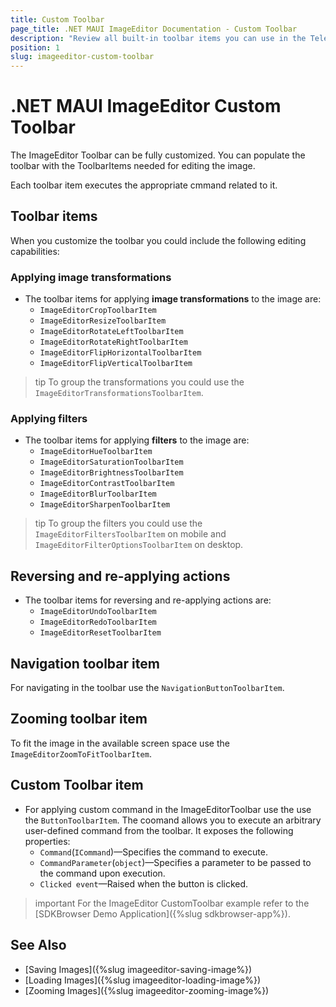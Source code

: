 ```yaml
---
title: Custom Toolbar
page_title: .NET MAUI ImageEditor Documentation - Custom Toolbar
description: "Review all built-in toolbar items you can use in the Telerik UI for .NET MAUI ImageEditor."
position: 1
slug: imageeditor-custom-toolbar
---
```


# .NET MAUI ImageEditor Custom Toolbar

The ImageEditor Toolbar can be fully customized. You can populate the toolbar with the ToolbarItems needed for editing the image. 

Each toolbar item executes the appropriate cmmand related to it. 

## Toolbar items

When you customize the toolbar you could include the following editing capabilities:

### Applying image transformations

* The toolbar items for applying **image transformations** to the image are:
	* `ImageEditorCropToolbarItem`
	* `ImageEditorResizeToolbarItem`
	* `ImageEditorRotateLeftToolbarItem`
	* `ImageEditorRotateRightToolbarItem`
	* `ImageEditorFlipHorizontalToolbarItem`
	* `ImageEditorFlipVerticalToolbarItem`

>tip To group the transformations you could use the `ImageEditorTransformationsToolbarItem`.

### Applying filters

* The toolbar items for applying **filters** to the image are:
	* `ImageEditorHueToolbarItem`
	* `ImageEditorSaturationToolbarItem`
	* `ImageEditorBrightnessToolbarItem`
	* `ImageEditorContrastToolbarItem`
	* `ImageEditorBlurToolbarItem`
	* `ImageEditorSharpenToolbarItem`

>tip To group the filters you could use the `ImageEditorFiltersToolbarItem` on mobile and `ImageEditorFilterOptionsToolbarItem` on desktop.

## Reversing and re-applying actions

* The toolbar items for reversing and re-applying actions are:
	* `ImageEditorUndoToolbarItem`
	* `ImageEditorRedoToolbarItem`
	* `ImageEditorResetToolbarItem`

## Navigation toolbar item

For navigating in the toolbar use the `NavigationButtonToolbarItem`.

## Zooming toolbar item

To fit the image in the available screen space use the `ImageEditorZoomToFitToolbarItem`. 

## Custom Toolbar item

* For applying custom command in the ImageEditorToolbar use the  use the `ButtonToolbarItem`. The coomand allows you to execute an arbitrary user-defined command from the toolbar. It exposes the following properties:
	* `Command`(`ICommand`)&mdash;Specifies the command to execute. 
	* `CommandParameter`(`object`)&mdash;Specifies a parameter to be passed to the command upon execution.
	* `Clicked event`&mdash;Raised when the button is clicked.

>important For the ImageEditor CustomToolbar example refer to the [SDKBrowser Demo Application]({%slug sdkbrowser-app%}).

## See Also

- [Saving Images]({%slug imageeditor-saving-image%})
- [Loading Images]({%slug imageeditor-loading-image%})
- [Zooming Images]({%slug imageeditor-zooming-image%})
